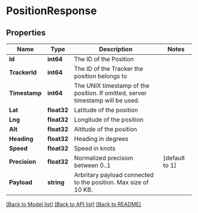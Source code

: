 # PositionResponse

## Properties

Name | Type | Description | Notes
------------ | ------------- | ------------- | -------------
**Id** | **int64** | The ID of the Position | 
**TrackerId** | **int64** | The ID of the Tracker the position belongs to | 
**Timestamp** | **int64** | The UNIX timestamp of the position. If omitted, server timestamp will be used. | 
**Lat** | **float32** | Latitude of the position | 
**Lng** | **float32** | Longitude of the position | 
**Alt** | **float32** | Altitude of the position | 
**Heading** | **float32** | Heading in degrees | 
**Speed** | **float32** | Speed in knots | 
**Precision** | **float32** | Normalized precision between 0..1 | [default to 1]
**Payload** | **string** | Arbritary payload connected to the position. Max size of 10 KB. | 

[[Back to Model list]](../README.md#documentation-for-models) [[Back to API list]](../README.md#documentation-for-api-endpoints) [[Back to README]](../README.md)



